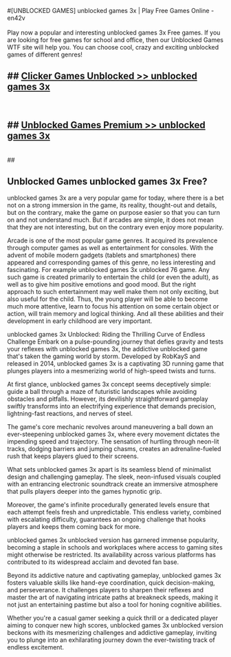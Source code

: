 #[UNBLOCKED GAMES] unblocked games 3x | Play Free Games Online - en42v <br>
<br>
Play now a popular and interesting unblocked games 3x Free games. If you are looking for free games for school and office, then our Unblocked Games WTF site will help you. You can choose cool, crazy and exciting unblocked games of different genres!


## ##  [Clicker Games Unblocked >> unblocked games 3x](http://freeplayer.one?title=unblocked_games_3x&ref=22)
  <br>

##  ## [Unblocked Games Premium >> unblocked games 3x](http://freeplayer.one?title=unblocked_games_3x&ref=22)
  <br>
  ##



## Unblocked Games unblocked games 3x Free?

unblocked games 3x are a very popular game for today, where there is a bet not on a strong immersion in the game, its reality, thought-out and details, but on the contrary, make the game on purpose easier so that you can turn on and not understand much. But if arcades are simple, it does not mean that they are not interesting, but on the contrary even enjoy more popularity.

Arcade is one of the most popular game genres. It acquired its prevalence through computer games as well as entertainment for consoles. With the advent of mobile modern gadgets (tablets and smartphones) there appeared and corresponding games of this genre, no less interesting and fascinating. For example unblocked games 3x unblocked 76 game. Any such game is created primarily to entertain the child (or even the adult), as well as to give him positive emotions and good mood. But the right approach to such entertainment may well make them not only exciting, but also useful for the child. Thus, the young player will be able to become much more attentive, learn to focus his attention on some certain object or action, will train memory and logical thinking. And all these abilities and their development in early childhood are very important.

unblocked games 3x Unblocked: Riding the Thrilling Curve of Endless Challenge
Embark on a pulse-pounding journey that defies gravity and tests your reflexes with unblocked games 3x, the addictive unblocked game that's taken the gaming world by storm. Developed by RobKayS and released in 2014, unblocked games 3x is a captivating 3D running game that plunges players into a mesmerizing world of high-speed twists and turns.

At first glance, unblocked games 3x concept seems deceptively simple: guide a ball through a maze of futuristic landscapes while avoiding obstacles and pitfalls. However, its devilishly straightforward gameplay swiftly transforms into an electrifying experience that demands precision, lightning-fast reactions, and nerves of steel.

The game's core mechanic revolves around maneuvering a ball down an ever-steepening unblocked games 3x, where every movement dictates the impending speed and trajectory. The sensation of hurtling through neon-lit tracks, dodging barriers and jumping chasms, creates an adrenaline-fueled rush that keeps players glued to their screens.

What sets unblocked games 3x apart is its seamless blend of minimalist design and challenging gameplay. The sleek, neon-infused visuals coupled with an entrancing electronic soundtrack create an immersive atmosphere that pulls players deeper into the games hypnotic grip.

Moreover, the game's infinite procedurally generated levels ensure that each attempt feels fresh and unpredictable. This endless variety, combined with escalating difficulty, guarantees an ongoing challenge that hooks players and keeps them coming back for more.

unblocked games 3x unblocked version has garnered immense popularity, becoming a staple in schools and workplaces where access to gaming sites might otherwise be restricted. Its availability across various platforms has contributed to its widespread acclaim and devoted fan base.

Beyond its addictive nature and captivating gameplay, unblocked games 3x fosters valuable skills like hand-eye coordination, quick decision-making, and perseverance. It challenges players to sharpen their reflexes and master the art of navigating intricate paths at breakneck speeds, making it not just an entertaining pastime but also a tool for honing cognitive abilities.

Whether you're a casual gamer seeking a quick thrill or a dedicated player aiming to conquer new high scores, unblocked games 3x unblocked version beckons with its mesmerizing challenges and addictive gameplay, inviting you to plunge into an exhilarating journey down the ever-twisting track of endless excitement.